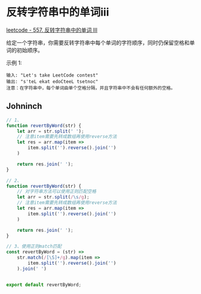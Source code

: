 # 反转字符串中的单词iii

[leetcode - 557. 反转字符串中的单词 III ](https://leetcode-cn.com/problems/reverse-words-in-a-string-iii)

给定一个字符串，你需要反转字符串中每个单词的字符顺序，同时仍保留空格和单词的初始顺序。

示例 1:
```
输入: "Let's take LeetCode contest"
输出: "s'teL ekat edoCteeL tsetnoc" 
注意：在字符串中，每个单词由单个空格分隔，并且字符串中不会有任何额外的空格。
```

## Johninch
```js
// 1、
function revertByWord(str) {
    let arr = str.split(' ');
    // 注意item需要先转成数组再使用reverse方法
    let res = arr.map(item =>
        item.split('').reverse().join('')
    )

    return res.join(' ');
}

// 2、
function revertByWord(str) {
    // 对字符串方法可以使用正则匹配空格
    let arr = str.split(/\s/g);
    // 注意item需要先转成数组再使用reverse方法
    let res = arr.map(item =>
        item.split('').reverse().join('')
    )

    return res.join(' ');
}

// 3、使用正则match匹配
const revertByWord = (str) =>
    str.match(/[\S]+/g).map(item =>
        item.split('').reverse().join('')
    ).join(' ')


export default revertByWord;
```
